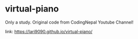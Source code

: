 # virtual-piano

Only a study. Original code from CodingNepal Youtube Channel!

link: https://lari9090.github.io/virtual-piano/
